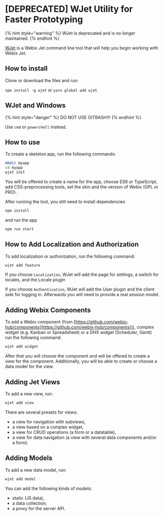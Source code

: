 # \[DEPRECATED\] WJet Utility for Faster Prototyping

{% hint style="warning" %}
WJet is deprecated and is no longer maintained.
{% endhint %}


[WJet](https://github.com/webix-hub/wjet) is a Webix Jet command line tool that will help you begin working with Webix Jet.

## How to install

Clone or download the files and run:

`npm install -g wjet` or `yarn global add wjet`

## WJet and Windows

{% hint style="danger" %}
DO NOT USE GITBASH!!!
{% endhint %}

Use `cmd` or `powershell` instead.

## How to use

To create a skeleton app, run the following commands:

```bash
mkdir myapp
cd myapp
wjet init
```

You will be offered to create a name for the app, choose ES6 or TypeScript, add CSS-preprocessing tools, set the skin and the version of Webix \(GPL or PRO\).

After running the tool, you still need to install dependencies

```bash
npm install
```

and run the app

```bash
npm run start
```

## How to Add Localization and Authorization

To add localization or authorization, run the following command:

```bash
wjet add feature
```

If you choose `Localization`, WJet will add the page for settings, a switch for locales, and the Locale plugin

If you choose `Authentication`, WJet will add the User plugin and the client side for logging in. Afterwards you will need to provide a real session model.

## Adding Webix Components

To add a Webix component \(from [https://github.com/webix-hub/components](https://github.com/webix-hub/components)\), complex widget (e.g. Kanban or Spreadsheet) or a DHX widget (Scheduler, Gantt) run the following command:

```bash
wjet add widget
```

After that you will choose the component and will be offered to create a view for the component. Additionally, you will be able to create or choose a data model for the view.

## Adding Jet Views

To add a new view, run:

```bash
wjet add view
```

There are several presets for views:

- a view for navigation with subviews,
- a view based on a complex widget,
- a view for CRUD operations (a form or a datatable),
- a view for data navigation (a view with several data components and/or a form).

## Adding Models

To add a new data model, run:

```bash
wjet add model
```

You can add the following kinds of models:

- static (JS data),
- a data collection,
- a proxy for the server API.

